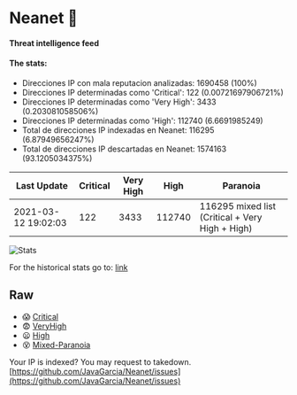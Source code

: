 # Neanet :hocho:
#### Threat intelligence feed
#### The stats:

- Direcciones IP con mala reputacion analizadas: 1690458 (100%)
- Direcciones IP determinadas como 'Critical':  122 (0.00721697906721%)
- Direcciones IP determinadas como 'Very High':  3433 (0.203081058506%)
- Direcciones IP determinadas como 'High':  112740 (6.6691985249)
- Total de direcciones IP indexadas en Neanet:  116295 (6.87949656247%)
- Total de direcciones IP descartadas en Neanet:  1574163 (93.1205034375%)

| Last Update | Critical | Very High | High | Paranoia |
| --- | --- | --- | --- | --- |
| 2021-03-12 19:02:03 | 122 | 3433 | 112740 | 116295 mixed list (Critical + Very High + High)|

![Stats](https://docs.google.com/spreadsheets/d/e/2PACX-1vSnaNMIXVabIpDJjufMlzH7poXnshF3mgd8Is1g9ytUEzVsP5my4Trn8f-xkoLLQ38xpL3HtmUexLo6/pubchart?oid=501124687&format=image)

For the historical stats go to: [link](/stats.csv)
## Raw
- :scream: [Critical](https://raw.githubusercontent.com/JavaGarcia/Neanet/master/blacklists/neanet_critical.txt)
- :fearful: [VeryHigh](https://raw.githubusercontent.com/JavaGarcia/Neanet/master/blacklists/neanet_veryHigh.txtt)
- :frowning: [High](https://raw.githubusercontent.com/JavaGarcia/Neanet/master/blacklists/neanet_high.txt)
- :dizzy_face: [Mixed-Paranoia](https://raw.githubusercontent.com/JavaGarcia/Neanet/master/blacklists/neanet_all.txt)


Your IP is indexed? You may request to takedown. [https://github.com/JavaGarcia/Neanet/issues](https://github.com/JavaGarcia/Neanet/issues)
















































































































































































































































































































































































































































































































































































































































































































































































































































































































































































































































































































































































































































































































































































































































































































































































































































































































































































































































































































































































































































































































































































































































































































































































































































































































































































































































































































































































































































































































































































































































































































































































































































































































































































































































































































































































































































































































































































































































































































































































































































































































































































































































































































































































































































































































































































































































































































































































































































































































































































































